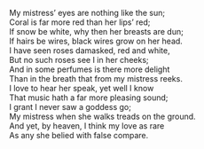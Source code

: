 My mistress’ eyes are nothing like the sun;     
Coral is far more red than her lips’ red;     
If snow be white, why then her breasts are dun;     
If hairs be wires, black wires grow on her head.     
I have seen roses damasked, red and white,     
But no such roses see I in her cheeks;     
And in some perfumes is there more delight     
Than in the breath that from my mistress reeks.     
I love to hear her speak, yet well I know     
That music hath a far more pleasing sound;     
I grant I never saw a goddess go;     
My mistress when she walks treads on the ground.     
     And yet, by heaven, I think my love as rare     
     As any she belied with false compare.     
